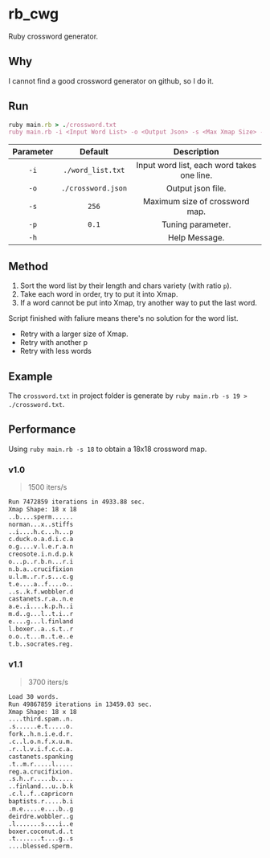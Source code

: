 # rb_cwg
Ruby crossword generator.

## Why
I cannot find a good crossword generator on github, so I do it.

## Run
```ruby
ruby main.rb > ./crossword.txt
ruby main.rb -i <Input Word List> -o <Output Json> -s <Max Xmap Size> -p <Tuning Parameter> 
```

| Parameter | Default | Description |
|:---------:|:-------:|:-----------:|
|`-i`|`./word_list.txt`|Input word list, each word takes one line.|
|`-o`|`./crossword.json`|Output json file.|
|`-s`|`256`|Maximum size of crossword map.|
|`-p`|`0.1`|Tuning parameter.|
|`-h`||Help Message.|

## Method
1. Sort the word list by their length and chars variety (with ratio `p`).
2. Take each word in order, try to put it into Xmap.
3. If a word cannot be put into Xmap, try another way to put the last word.

Script finished with faliure means there's no solution for the word list. 
- Retry with a larger size of Xmap.
- Retry with another p
- Retry with less words

## Example
The `crossword.txt` in project folder is generate by `ruby main.rb -s 19 > ./crossword.txt`.

## Performance
Using `ruby main.rb -s 18` to obtain a 18x18 crossword map.

### v1.0
> 1500 iters/s

```txt
Run 7472859 iterations in 4933.88 sec.
Xmap Shape: 18 x 18
..b....sperm......
norman...x..stiffs
..i....h.c...h...p
c.duck.o.a.d.i.c.a
o.g....v.l.e.r.a.n
creosote.i.n.d.p.k
o...p..r.b.n...r.i
n.b.a..crucifixion
u.l.m..r.r.s...c.g
t.e....a..f....o..
..s..k.f.wobbler.d
castanets.r.a..n.e
a.e..i....k.p.h..i
m.d..g...l..t.i..r
e....g...l.finland
l.boxer..a..s.t..r
o.o..t...m..t.e..e
t.b..socrates.reg.
```

### v1.1
> 3700 iters/s

```txt
Load 30 words.
Run 49867859 iterations in 13459.03 sec.
Xmap Shape: 18 x 18
....third.spam..n.
.s......e.t.....o.
fork..h.n.i.e.d.r.
.c..l.o.n.f.x.u.m.
.r..l.v.i.f.c.c.a.
castanets.spanking
.t..m.r.....l.....
reg.a.crucifixion.
.s.h..r.....b.....
..finland...u..b.k
.c.l..f..capricorn
baptists.r.....b.i
.m.e.....e....b..g
deirdre.wobbler..g
.l.......s....i..e
boxer.coconut.d..t
.t.......t....g..s
....blessed.sperm.
```
